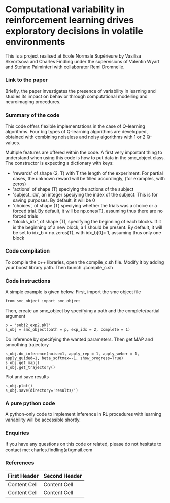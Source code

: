 <h1> Computational variability in reinforcement learning drives exploratory decisions in volatile environments </h1>

This is a project realised at Ecole Normale Supérieure by Vasilisa Skvortsova and Charles Findling under the supervisions of Valentin Wyart and Stefano Palminteri with collaborator Remi Dromnelle.

<h3> Link to the paper </h3>

Briefly, the paper investigates the presence of variability in learning and studies its impact on behavior through computational modelling and neuroimaging procedures.

<h3> Summary of the code </h3>

This code offers flexible implementations in the case of Q-learning algorithms. Four big types of Q-learning algorithms are developped, obtained with combining noiseless and noisy algorithms with 1 or 2 Q-values. 

Multiple features are offered within the code. A first very important thing to understand when using this code is how to put data in the smc_object class. The constructor is expecting a dictionary with keys:
<ul>
  <li>'rewards' of shape (2, T) with T the length of the experiment. For partial cases, the unknown reward will be filled accordingly, (for examples, with zeros)</li>
  <li>'actions' of shape (T) speciying the actions of the subject</li>
  <li>'subject_idx', an integer speciying the index of the subject. This is for saving purposes. By default, it will be 0</li>
  <li>'choices', of shape (T) speciying whether the trials was a choice or a forced trial. By default, it will be np.ones(T), assuming thus there are no forced trials</li>
  <li>'blocks_idx', of shape (T), specifying the beginning of each blocks. If it is the beginning of a new block, a 1 should be present. By default, it will be set to idx_b = np.zeros(T), with idx_b[0]= 1, assuming thus only one block </li>
</ul>

<h3> Code compilation </h3>

To compile the c++ libraries, open the compile_c.sh file. Modify it by adding your boost library path. Then launch ./compile_c.sh

<h3> Code instructions </h3>

A simple example is given below. First, import the smc object file

```
from smc_object import smc_object  
```
Then, create an smc_object by specifying a path and the complete/partial argument
```
p = 'subj2_exp2.pkl'  
s_obj = smc_object(path = p, exp_idx = 2, complete = 1)
```
Do inference by specifying the wanted parameters. Then get MAP and smoothing trajectory
```
s_obj.do_inference(noise=1, apply_rep = 1, apply_weber = 1, apply_guided=1, beta_softmax=-1, show_progress=True)  
s_obj.get_map() 
s_obj.get_trajectory()  
```
Plot and save results
```
s_obj.plot()  
s_obj.save(directory='results/') 
```

<h3> A pure python code </h3>

A python-only code to implement inference in RL procedures with learning variability will be accessible shortly.

<h3> Enquiries </h3>

If you have any questions on this code or related, please do not hesitate to contact me: charles.findling(at)gmail.com

<h3> References </h3>

| First Header  | Second Header |
| ------------- | ------------- |
| Content Cell  | Content Cell  |
| Content Cell  | Content Cell  |
